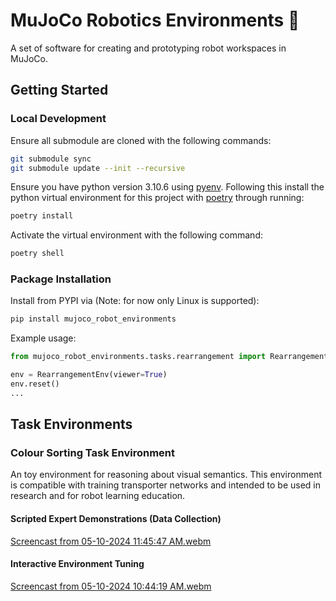 # MuJoCo Robotics Environments 🤖

A set of software for creating and prototyping robot workspaces in MuJoCo.

## Getting Started

### Local Development 

Ensure all submodule are cloned with the following commands:

```bash
git submodule sync
git submodule update --init --recursive
```

Ensure you have python version 3.10.6 using [pyenv](https://github.com/pyenv/pyenv). Following this install the python virtual environment for this project with [poetry](https://python-poetry.org/) through running:

```bash
poetry install 
```

Activate the virtual environment with the following command:

```bash
poetry shell
```

### Package Installation 

Install from PYPI via (Note: for now only Linux is supported): 
```bash
pip install mujoco_robot_environments
```

Example usage:

```python
from mujoco_robot_environments.tasks.rearrangement import RearrangementEnv

env = RearrangementEnv(viewer=True)
env.reset()
...
```

## Task Environments

### Colour Sorting Task Environment

An toy environment for reasoning about visual semantics. This environment is compatible with training transporter networks and intended to be used in research and for robot learning education.

#### Scripted Expert Demonstrations (Data Collection)
[Screencast from 05-10-2024 11:45:47 AM.webm](https://github.com/peterdavidfagan/mujoco_robot_environments/assets/42982057/7ac279da-0268-4ef2-8d4a-85eed6a7f364)


#### Interactive Environment Tuning
[Screencast from 05-10-2024 10:44:19 AM.webm](https://github.com/peterdavidfagan/mujoco_robot_environments/assets/42982057/b4428fff-f58f-4f96-b91f-6c171afb20a2)



